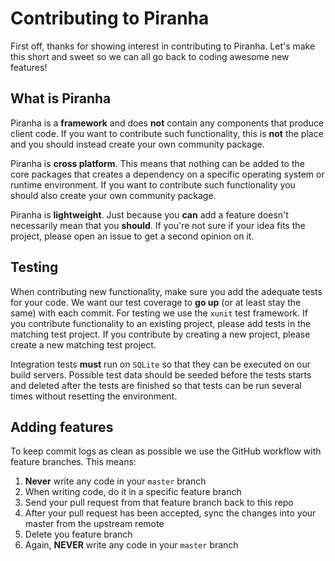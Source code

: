 # Contributing to Piranha

First off, thanks for showing interest in contributing to Piranha. Let's make 
this short and sweet so we can all go back to coding awesome new features!

## What is Piranha

Piranha is a **framework** and does **not** contain any components that produce
client code. If you want to contribute such functionality, this is **not** the place 
and you should instead create your own community package.

Piranha is **cross platform**. This means that nothing can be added to the core
packages that creates a dependency on a specific operating system or runtime
environment. If you want to contribute such functionality you should also create
your own community package.

Piranha is **lightweight**. Just because you **can** add a feature doesn't necessarily
mean that you **should**. If you're not sure if your idea fits the project, please open 
an issue to get a second opinion on it.

## Testing

When contributing new functionality, make sure you add the adequate tests
for your code. We want our test coverage to **go up** (or at least stay the same)
with each commit. For testing we use the `xunit` test framework. If you contribute 
functionality to an existing project, please add tests in the matching test project. 
If you contribute by creating a new project, please create a new matching test project.

Integration tests **must** run on `SQLite` so that they can be executed on our
build servers. Possible test data should be seeded before the tests starts and
deleted after the tests are finished so that tests can be run several times
without resetting the environment.

## Adding features

To keep commit logs as clean as possible we use the GitHub workflow with feature
branches. This means:

1. **Never** write any code in your `master` branch
2. When writing code, do it in a specific feature branch
3. Send your pull request from that feature branch back to this repo
4. After your pull request has been accepted, sync the changes into your master from the upstream remote
5. Delete you feature branch
6. Again, **NEVER** write any code in your `master` branch
